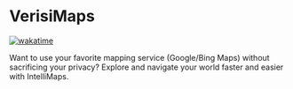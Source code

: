 # VerisiMaps

[![wakatime](https://wakatime.com/badge/github/Verisimilitude11/VerisiMaps.svg)](https://wakatime.com/badge/github/Verisimilitude11/VerisiMaps)

Want to use your favorite mapping service (Google/Bing Maps) without sacrificing your privacy? Explore and navigate your world faster and easier with IntelliMaps.
